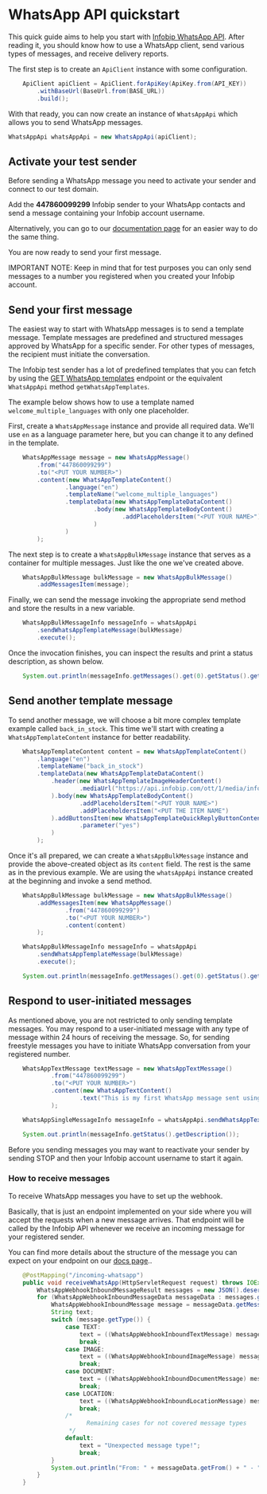 # WhatsApp API quickstart

This quick guide aims to help you start with [Infobip WhatsApp API](https://www.infobip.com/docs/api/channels/whatsapp). After reading it, you should know how
to use a WhatsApp client, send various types of messages, and receive delivery reports.

The first step is to create an `ApiClient` instance with some configuration.

```java
    ApiClient apiClient = ApiClient.forApiKey(ApiKey.from(API_KEY))
        .withBaseUrl(BaseUrl.from(BASE_URL))
        .build();
```

With that ready, you can now create an instance of `WhatsAppApi` which allows you to send WhatsApp messages.

```java
WhatsAppApi whatsAppApi = new WhatsAppApi(apiClient);
```

## Activate your test sender

Before sending a WhatsApp message you need to activate your sender and connect to our test domain.

Add the **447860099299** Infobip sender to your WhatsApp contacts and send a message containing your Infobip account username.

Alternatively, you can go to our [documentation page][whatsapp-docs-page] for an easier way to do the same thing.

You are now ready to send your first message.

IMPORTANT NOTE: Keep in mind that for test purposes you can only send messages to a number you registered when you created your Infobip account.

## Send your first message

The easiest way to start with WhatsApp messages is to send a template message. Template messages are predefined and structured messages approved by WhatsApp for
a specific sender. For other types of messages, the recipient must initiate the conversation.

The Infobip test sender has a lot of predefined templates that you can fetch by using the [GET WhatsApp templates][get-templates-url] endpoint or the
equivalent `WhatsAppApi` method `getWhatsAppTemplates`.

The example below shows how to use a template named `welcome_multiple_languages` with only one placeholder.

First, create a `WhatsAppMessage` instance and provide all required data. We'll use `en` as a language parameter here, but you can change it to any defined in
the template.

```java
    WhatsAppMessage message = new WhatsAppMessage()
        .from("447860099299")
        .to("<PUT YOUR NUMBER>")
        .content(new WhatsAppTemplateContent()
                .language("en")
                .templateName("welcome_multiple_languages")
                .templateData(new WhatsAppTemplateDataContent()
                        .body(new WhatsAppTemplateBodyContent()
                                .addPlaceholdersItem("<PUT YOUR NAME>")
                        )
                )
        );
```

The next step is to create a `WhatsAppBulkMessage` instance that serves as a container for multiple messages. Just like the one we've created above.

```java
    WhatsAppBulkMessage bulkMessage = new WhatsAppBulkMessage()
        .addMessagesItem(message);
```

Finally, we can send the message invoking the appropriate send method and store the results in a new variable.

```java
    WhatsAppBulkMessageInfo messageInfo = whatsAppApi
        .sendWhatsAppTemplateMessage(bulkMessage)
        .execute();
```

Once the invocation finishes, you can inspect the results and print a status description, as shown below.

```java
    System.out.println(messageInfo.getMessages().get(0).getStatus().getDescription());
```

## Send another template message

To send another message, we will choose a bit more complex template example called `back_in_stock`.
This time we'll start with creating a `WhatsAppTemplateContent` instance for better readability.

```java
    WhatsAppTemplateContent content = new WhatsAppTemplateContent()
        .language("en")
        .templateName("back_in_stock")
        .templateData(new WhatsAppTemplateDataContent()
            .header(new WhatsAppTemplateImageHeaderContent()
                    .mediaUrl("https://api.infobip.com/ott/1/media/infobipLogo")
            ).body(new WhatsAppTemplateBodyContent()
                    .addPlaceholdersItem("<PUT YOUR NAME>")
                    .addPlaceholdersItem("<PUT THE ITEM NAME")
            ).addButtonsItem(new WhatsAppTemplateQuickReplyButtonContent()
                    .parameter("yes")
            )
        );
```

Once it's all prepared, we can create a `WhatsAppBulkMessage` instance and provide the above-created object as its `content` field.
The rest is the same as in the previous example. We are using the `whatsAppApi` instance created at the beginning and invoke a send method.

```java
    WhatsAppBulkMessage bulkMessage = new WhatsAppBulkMessage()
        .addMessagesItem(new WhatsAppMessage()
                .from("447860099299")
                .to("<PUT YOUR NUMBER>")
                .content(content)
        );

    WhatsAppBulkMessageInfo messageInfo = whatsAppApi
        .sendWhatsAppTemplateMessage(bulkMessage)
        .execute();

    System.out.println(messageInfo.getMessages().get(0).getStatus().getDescription());
```

## Respond to user-initiated messages

As mentioned above, you are not restricted to only sending template messages.
You may respond to a user-initiated message with any type of message within 24 hours of receiving the message.
So, for sending freestyle messages you have to initiate WhatsApp conversation from your registered number.

```java
    WhatsAppTextMessage textMessage = new WhatsAppTextMessage()
            .from("447860099299")
            .to("<PUT YOUR NUMBER>")
            .content(new WhatsAppTextContent()
                    .text("This is my first WhatsApp message sent using Infobip API client library")
            );

    WhatsAppSingleMessageInfo messageInfo = whatsAppApi.sendWhatsAppTextMessage(textMessage).execute();

    System.out.println(messageInfo.getStatus().getDescription());
```

Before you sending messages you may want to reactivate your sender by sending STOP and then your Infobip account username to start it again.

### How to receive messages

To receive WhatsApp messages you have to set up the webhook.

Basically, that is just an endpoint implemented on your side where you will accept the requests when a new message arrives.
That endpoint will be called by the Infobip API whenever we receive an incoming message for your registered sender.

You can find more details about the structure of the message you can expect on your endpoint on our [docs page][receive-webhook-url]..

```java
    @PostMapping("/incoming-whatsapp")
    public void receiveWhatsApp(HttpServletRequest request) throws IOException {
        WhatsAppWebhookInboundMessageResult messages = new JSON().deserialize(request.getInputStream(), WhatsAppWebhookInboundMessageResult.class);
        for (WhatsAppWebhookInboundMessageData messageData : messages.getResults()) {
            WhatsAppWebhookInboundMessage message = messageData.getMessage();
            String text;
            switch (message.getType()) {
                case TEXT:
                    text = ((WhatsAppWebhookInboundTextMessage) message).getText();
                    break;
                case IMAGE:
                    text = ((WhatsAppWebhookInboundImageMessage) message).getCaption();
                    break;
                case DOCUMENT:
                    text = ((WhatsAppWebhookInboundDocumentMessage) message).getCaption();
                    break;
                case LOCATION:
                    text = ((WhatsAppWebhookInboundLocationMessage) message).getAddress();
                    break;
                /*
                      Remaining cases for not covered message types
                 */
                default:
                    text = "Unexpected message type!";
                    break;
            }
            System.out.println("From: " + messageData.getFrom() + " - " + text);
        }
    }
```

[get-templates-url]: https://www.infobip.com/docs/api/channels/whatsapp/whatsapp-service-management/get-whatsapp-templates

[receive-webhook-url]:  https://www.infobip.com/docs/api/channels/whatsapp/whatsapp-inbound-messages/receive-whatsapp-inbound-messages

[whatsapp-docs-page]: https://www.infobip.com/docs/api/channels/whatsapp
